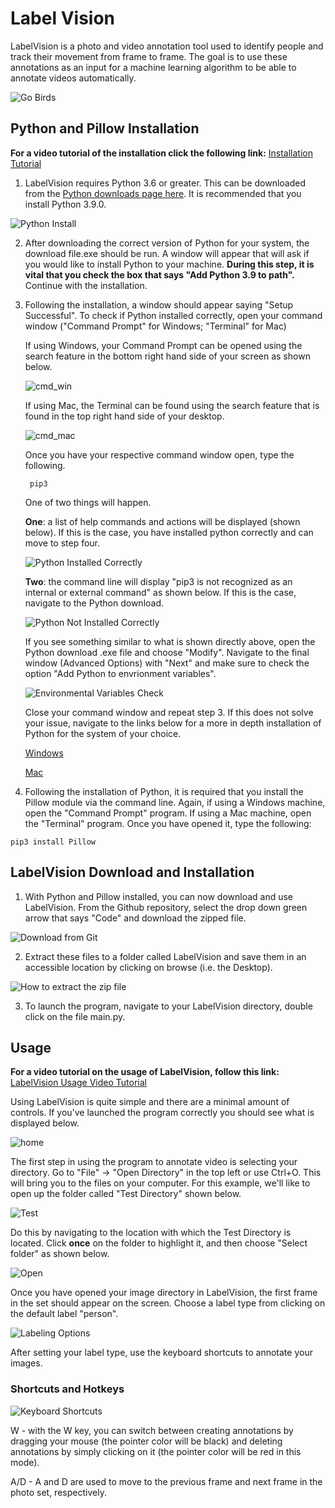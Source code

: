 # Label Vision

LabelVision is a photo and video annotation tool used to identify people and track their movement from frame to frame. The goal is to use these annotations as an input for a machine learning algorithm to be able to annotate videos automatically. 

![Go Birds](annotation_ex1.jpg)

## Python and Pillow Installation

**For a video tutorial of the installation click the following link:** [Installation Tutorial](https://youtu.be/lY63H_KyMaY)

1. LabelVision requires Python 3.6 or greater. This can be downloaded from the [Python downloads page here](https://www.python.org/downloads/). It is recommended that you install Python 3.9.0.  

![Python Install](Tutorial/path_install.JPG)

2. After downloading the correct version of Python for your system, the download file.exe should be run. A window will appear that will ask if you would like to install Python to your machine. **During this step, it is vital that you check the box that says "Add Python 3.9 to path".** Continue with the installation.  

3. Following the installation, a window should appear saying "Setup Successful". To check if Python installed correctly, open your command window ("Command Prompt" for Windows; "Terminal" for Mac) 

	If using Windows, your Command Prompt can be opened using the search feature in the bottom right hand side of your screen as shown below.
	
	![cmd_win](Tutorial/cmd_win.JPG)
	
	If using Mac, the Terminal can be found using the search feature that is found in the top right hand side of your desktop. 
	
	![cmd_mac](Tutorial/cmd_mac.png)

	Once you have your respective command window open, type the following. 
	
		pip3
		
	One of two things will happen. 
	
	**One**: a list of help commands and actions will be displayed (shown below). If this is the case, you have installed python correctly and can move to step four. 
	
	![Python Installed Correctly](Tutorial/install_good.jpg)
	
	**Two**: the command line will display "pip3 is not recognized as an internal or external command" as shown below. If this is the case, navigate to the Python download.
	
	![Python Not Installed Correctly](Tutorial/installbad.jpg)
	
	If you see something similar to what is shown directly above, open the Python download .exe file and choose "Modify". Navigate to the final window (Advanced Options) with "Next" and make sure to check the option "Add Python to envrionment variables".
	
	![Environmental Variables Check](Tutorial/enviro.jpg)
	
	Close your command window and repeat step 3. If this does not solve your issue, navigate to the links below for a more in depth installation of Python for the system of your choice. 

	[Windows](https://www.youtube.com/watch?v=i-MuSAwgwCU&ab_channel=IDGTECHtalk) 

	[Mac](https://www.youtube.com/watch?v=TgA4ObrowRg&ab_channel=AutomationStepbyStep-RaghavPal) 

4.   Following the installation of Python, it is required that you install the Pillow module via the command line. Again, if using a Windows machine, open the "Command Prompt" program. If using a Mac machine, open the "Terminal" program. Once you have opened it, type the following:
	
	pip3 install Pillow


## LabelVision Download and Installation

1. With Python and Pillow installed, you can now download and use LabelVision. From the Github repository, select the drop down green arrow that says "Code" and download the zipped file.

![Download from Git](Tutorial/GitGetStarted.PNG)

2. Extract these files to a folder called LabelVision and save them in an accessible location by clicking on browse (i.e. the Desktop).

![How to extract the zip file](Tutorial/Extraction.PNG)

3. To launch the program, navigate to your LabelVision directory, double click on the file main.py.

## Usage

**For a video tutorial on the usage of LabelVision, follow this link:** [LabelVision Usage Video Tutorial](https://youtu.be/5Ukdo_vU1nc)

Using LabelVision is quite simple and there are a minimal amount of controls. If you've launched the program correctly you should see what is displayed below.

![home](Tutorial/home.JPG)

The first step in using the program to annotate video is selecting your directory. Go to "File" -> "Open Directory" in the top left or use Ctrl+O. This will bring you to the files on your computer. For this example, we'll like to open up the folder called "Test Directory" shown below.

![Test](Tutorial/test_dir.JPG)

Do this by navigating to the location with which the Test Directory is located. Click **once** on the folder to highlight it, and then choose "Select folder" as shown below. 

![Open](Tutorial/open.JPG)

Once you have opened your image directory in LabelVision, the first frame in the set should appear on the screen. Choose a label type from clicking on the default label "person".

![Labeling Options](Tutorial/LabelOptions.png)

After setting your label type, use the keyboard shortcuts to annotate your images. 

### Shortcuts and Hotkeys

![Keyboard Shortcuts](shortcuts2.JPG)

W - with the W key, you can switch between creating annotations by dragging your mouse (the pointer color will be black) and deleting annotations by simply clicking on it (the pointer color will be red in this mode).

A/D - A and D are used to move to the previous frame and next frame in the photo set, respectively. 
